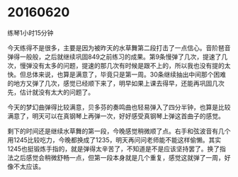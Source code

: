 # 20160620

练琴1小时15分钟

今天练得不是很多，主要是因为被昨天的水草舞第二段打击了一点信心。音阶琶音弹得一般般，之后就继续巩固849之前练习的成果。第9条慢弹了几次，提速了几次，慢弹没有太多的问题，提速的那几次有时候是跟不上的，所以我也没有提的太快。但总体来说，也算是满意了，毕竟只是第一周。30条继续抽出中间那个困难的地方又弹了几次，感觉已经顺下来了，明早如果上课去得早，还能再巩固几次先，估计就没有太大的问题了。

今天的梦幻曲弹得比较满意，贝多芬的奏鸣曲也轻易弹入了四分半钟，也算是比较满意了，明天可以在真钢琴上再弹一次，好好感受真钢琴上弹这首曲子的感觉。

剩下的时间还是继续水草舞的第一段，今晚感觉稍微顺了点。右手和弦波音有几个用1245比较吃力，今晚都换成了1235，明天再问问老师能不能这样偷懒。其实1245也挺锻炼手指的，就是弹得太辛苦了，不知道是不是应该坚持罢了。换了指法之后感觉会稍微舒畅一点，但第一段本身就是几个重复，感觉这就弹了一周，好像不太应该。
